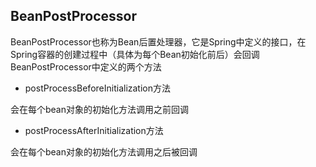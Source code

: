 ## BeanPostProcessor

BeanPostProcessor也称为Bean后置处理器，它是Spring中定义的接口，在Spring容器的创建过程中（具体为每个Bean初始化前后）会回调BeanPostProcessor中定义的两个方法

* postProcessBeforeInitialization方法

会在每个bean对象的初始化方法调用之前回调

* postProcessAfterInitialization方法

会在每个bean对象的初始化方法调用之后被回调